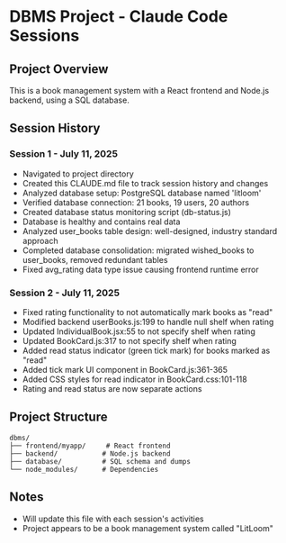 # DBMS Project - Claude Code Sessions

## Project Overview
This is a book management system with a React frontend and Node.js backend, using a SQL database.

## Session History

### Session 1 - July 11, 2025
- Navigated to project directory
- Created this CLAUDE.md file to track session history and changes
- Analyzed database setup: PostgreSQL database named 'litloom'
- Verified database connection: 21 books, 19 users, 20 authors
- Created database status monitoring script (db-status.js)
- Database is healthy and contains real data
- Analyzed user_books table design: well-designed, industry standard approach
- Completed database consolidation: migrated wished_books to user_books, removed redundant tables
- Fixed avg_rating data type issue causing frontend runtime error

### Session 2 - July 11, 2025
- Fixed rating functionality to not automatically mark books as "read"
- Modified backend userBooks.js:199 to handle null shelf when rating
- Updated IndividualBook.jsx:55 to not specify shelf when rating  
- Updated BookCard.js:317 to not specify shelf when rating
- Added read status indicator (green tick mark) for books marked as "read"
- Added tick mark UI component in BookCard.js:361-365
- Added CSS styles for read indicator in BookCard.css:101-118
- Rating and read status are now separate actions

## Project Structure
```
dbms/
├── frontend/myapp/     # React frontend
├── backend/           # Node.js backend
├── database/          # SQL schema and dumps
└── node_modules/      # Dependencies
```

## Notes
- Will update this file with each session's activities
- Project appears to be a book management system called "LitLoom"